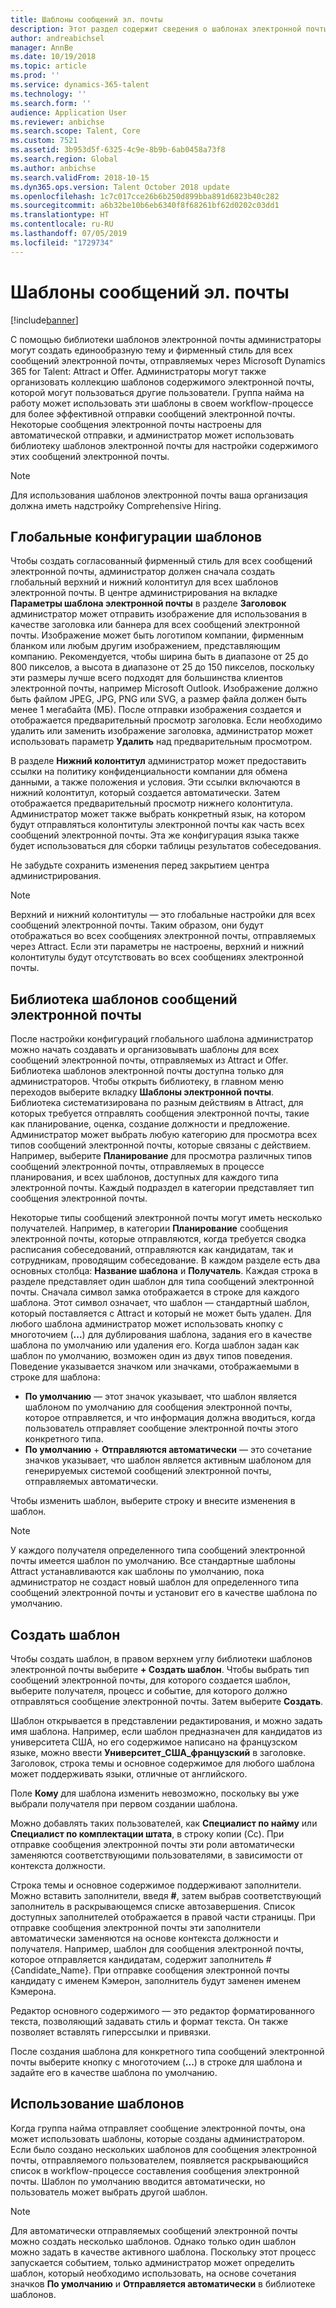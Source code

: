 ```yaml
---
title: Шаблоны сообщений эл. почты
description: Этот раздел содержит сведения о шаблонах электронной почты, которые можно создать и использовать в Microsoft Dynamics 365 for Talent - Attract.
author: andreabichsel
manager: AnnBe
ms.date: 10/19/2018
ms.topic: article
ms.prod: ''
ms.service: dynamics-365-talent
ms.technology: ''
ms.search.form: ''
audience: Application User
ms.reviewer: anbichse
ms.search.scope: Talent, Core
ms.custom: 7521
ms.assetid: 3b953d5f-6325-4c9e-8b9b-6ab0458a73f8
ms.search.region: Global
ms.author: anbichse
ms.search.validFrom: 2018-10-15
ms.dyn365.ops.version: Talent October 2018 update
ms.openlocfilehash: 1c7c017cce26b6b250d899bba891d6823b40c282
ms.sourcegitcommit: a6b32be10b6eb6340f8f68261bf62d0202c03dd1
ms.translationtype: HT
ms.contentlocale: ru-RU
ms.lasthandoff: 07/05/2019
ms.locfileid: "1729734"
---
```

# <a name="email-templates"></a>Шаблоны сообщений эл. почты
[!include[banner](../includes/banner.md)]

С помощью библиотеки шаблонов электронной почты администраторы могут создать единообразную тему и фирменный стиль для всех сообщений электронной почты, отправляемых через Microsoft Dynamics 365 for Talent: Attract и Offer. Администраторы могут также организовать коллекцию шаблонов содержимого электронной почты, которой могут пользоваться другие пользователи. Группа найма на работу может использовать эти шаблоны в своем workflow-процессе для более эффективной отправки сообщений электронной почты. Некоторые сообщения электронной почты настроены для автоматической отправки, и администратор может использовать библиотеку шаблонов электронной почты для настройки содержимого этих сообщений электронной почты.

> [!NOTE]
> Для использования шаблонов электронной почты ваша организация должна иметь надстройку Comprehensive Hiring.

## <a name="global-template-configurations"></a>Глобальные конфигурации шаблонов

Чтобы создать согласованный фирменный стиль для всех сообщений электронной почты, администратор должен сначала создать глобальный верхний и нижний колонтитул для всех шаблонов электронной почты. В центре администрирования на вкладке **Параметры шаблона электронной почты** в разделе **Заголовок** администратор может отправить изображение для использования в качестве заголовка или баннера для всех сообщений электронной почты. Изображение может быть логотипом компании, фирменным бланком или любым другим изображением, представляющим компанию. Рекомендуется, чтобы ширина быть в диапазоне от 25 до 800 пикселов, а высота в диапазоне от 25 до 150 пикселов, поскольку эти размеры лучше всего подходят для большинства клиентов электронной почты, например Microsoft Outlook. Изображение должно быть файлом JPEG, JPG, PNG или SVG, а размер файла должен быть менее 1 мегабайта (МБ). После отправки изображения создается и отображается предварительный просмотр заголовка. Если необходимо удалить или заменить изображение заголовка, администратор может использовать параметр **Удалить** над предварительным просмотром.

В разделе **Нижний колонтитул** администратор может предоставить ссылки на политику конфиденциальности компании для обмена данными, а также положения и условия. Эти ссылки включаются в нижний колонтитул, который создается автоматически. Затем отображается предварительный просмотр нижнего колонтитула. Администратор может также выбрать конкретный язык, на котором будут отправляться колонтитулы электронной почты как часть всех сообщений электронной почты. Эта же конфигурация языка также будет использоваться для сборки таблицы результатов собеседования. 

Не забудьте сохранить изменения перед закрытием центра администрирования.

> [!NOTE] 
> Верхний и нижний колонтитулы — это глобальные настройки для всех сообщений электронной почты. Таким образом, они будут отображаться во всех сообщениях электронной почты, отправляемых через Attract. Если эти параметры не настроены, верхний и нижний колонтитулы будут отсутствовать во всех сообщениях электронной почты.

## <a name="email-template-library"></a>Библиотека шаблонов сообщений электронной почты 

После настройки конфигураций глобального шаблона администратор можно начать создавать и организовывать шаблоны для всех сообщений электронной почты, отправляемых из Attract и Offer. Библиотека шаблонов электронной почты доступна только для администраторов. Чтобы открыть библиотеку, в главном меню переходов выберите вкладку **Шаблоны электронной почты**. Библиотека систематизирована по разным действиям в Attract, для которых требуется отправлять сообщения электронной почты, такие как планирование, оценка, создание должности и предложение. Администратор может выбрать любую категорию для просмотра всех типов сообщений электронной почты, которые связаны с действием. Например, выберите **Планирование** для просмотра различных типов сообщений электронной почты, отправляемых в процессе планирования, и всех шаблонов, доступных для каждого типа электронной почты. Каждый подраздел в категории представляет тип сообщения электронной почты.

Некоторые типы сообщений электронной почты могут иметь несколько получателей. Например, в категории **Планирование** сообщения электронной почты, которые отправляются, когда требуется сводка расписания собеседований, отправляются как кандидатам, так и сотрудникам, проводящим собеседование. В каждом разделе есть два основных столбца: **Название шаблона** и **Получатель**. Каждая строка в разделе представляет один шаблон для типа сообщений электронной почты. Сначала символ замка отображается в строке для каждого шаблона. Этот символ означает, что шаблон — стандартный шаблон, который поставляется с Attract и который не может быть удален. Для любого шаблона администратор может использовать кнопку с многоточием (**...**) для дублирования шаблона, задания его в качестве шаблона по умолчанию или удаления его. Когда шаблон задан как шаблон по умолчанию, возможен один из двух типов поведения. Поведение указывается значком или значками, отображаемыми в строке для шаблона:

- **По умолчанию** — этот значок указывает, что шаблон является шаблоном по умолчанию для сообщения электронной почты, которое отправляется, и что информация должна вводиться, когда пользователь отправляет сообщение электронной почты этого конкретного типа.
- **По умолчанию** + **Отправляются автоматически** — это сочетание значков указывает, что шаблон является активным шаблоном для генерируемых системой сообщений электронной почты, отправляемых автоматически.

Чтобы изменить шаблон, выберите строку и внесите изменения в шаблон.

> [!NOTE]
> У каждого получателя определенного типа сообщений электронной почты имеется шаблон по умолчанию. Все стандартные шаблоны Attract устанавливаются как шаблоны по умолчанию, пока администратор не создаст новый шаблон для определенного типа сообщений электронной почты и установит его в качестве шаблона по умолчанию.

## <a name="create-a-template"></a>Создать шаблон

Чтобы создать шаблон, в правом верхнем углу библиотеки шаблонов электронной почты выберите **+ Создать шаблон**. Чтобы выбрать тип сообщений электронной почты, для которого создается шаблон, выберите получателя, процесс и событие, для которого должно отправляться сообщение электронной почты. Затем выберите **Создать**.

Шаблон открывается в представлении редактирования, и можно задать имя шаблона. Например, если шаблон предназначен для кандидатов из университета США, но его содержимое написано на французском языке, можно ввести **Университет\_США\_французский** в заголовке. Заголовок, строка темы и основное содержимое для любого шаблона может поддерживать языки, отличные от английского.

Поле **Кому** для шаблона изменить невозможно, поскольку вы уже выбрали получателя при первом создании шаблона.

Можно добавлять таких пользователей, как **Специалист по найму** или **Специалист по комплектации штата**, в строку копии (Cc). При отправке сообщения электронной почты эти роли автоматически заменяются соответствующими пользователями, в зависимости от контекста должности.

Строка темы и основное содержимое поддерживают заполнители. Можно вставить заполнители, введя **\#**, затем выбрав соответствующий заполнитель в раскрывающемся списке автозавершения. Список доступных заполнителей отображается в правой части страницы. При отправке сообщения электронной почты эти заполнители автоматически заменяются на основе контекста должности и получателя. Например, шаблон для сообщения электронной почты, которое отправляется кандидатам, содержит заполнитель \#{Candidate\_Name}. При отправке сообщения электронной почты кандидату с именем Кэмерон, заполнитель будут заменен именем Кэмерона.

Редактор основного содержимого — это редактор форматированного текста, позволяющий задавать стиль и формат текста. Он также позволяет вставлять гиперссылки и привязки.

После создания шаблона для конкретного типа сообщений электронной почты выберите кнопку с многоточием (**...**) в строке для шаблона и задайте его в качестве шаблона по умолчанию.

## <a name="consume-templates"></a>Использование шаблонов

Когда группа найма отправляет сообщение электронной почты, она может использовать шаблоны, которые созданы администратором. Если было создано нескольких шаблонов для сообщения электронной почты, отправляемого пользователем, появляется раскрывающийся список в workflow-процессе составления сообщения электронной почты. Шаблон по умолчанию вводится автоматически, но пользователь может выбрать другой шаблон.

> [!NOTE] 
> Для автоматически отправляемых сообщений электронной почты можно создать несколько шаблонов. Однако только один шаблон можно задать в качестве активного шаблона. Поскольку этот процесс запускается событием, только администратор может определить шаблон, который необходимо использовать, на основе сочетания значков **По умолчанию** и **Отправляется автоматически** в библиотеке шаблонов.
